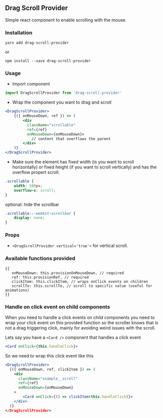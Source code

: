 ## Drag Scroll Provider

Simple react component to enable scrolling with the mouse.

### Installation

`yarn add drag-scroll-provider`

or

`npm install --save drag-scroll-provider`


### Usage

* Import component

```javascript
import DragScrollProvider from 'drag-scroll-provider'
```

* Wrap the component you want to drag and scroll

```jsx
<DragScrollProvider>
    {({ onMouseDown, ref }) => (
        <div
          className="scrollable"
          ref={ref}
          onMouseDown={onMouseDown}>
            // content that overflows the parent
        </div>
    )}
</DragScrollProvider>
```

* Make sure the element has fixed width (is you want to scroll horizontally) or fixed height (if you want to scroll vertically) and has the overflow propert scroll.

```css
.scrollable {
    width: 500px;
    overflow-x: scroll;   
}
```
optional: hide the scrollbar
```css 
.scrollable::-webkit-scrollbar {
    display: none;
} 

```

### Props

* ```<DragScrollProvider vertical='true'>``` for vertical scroll.

### Available functions provided

``` 
{{
   onMouseDown: this.provisionOnMouseDown, // required
   ref: this.provisionRef, // required
   clickItem: this.clickItem, // wraps onClick events on children
   scrollTo: this.scrollTo, // scroll to specific value (useful for animations)
}}
```

### Handle on click event on child components

When you need to handle a click events on child components you need to wrap your click event on this provided function so the scroller knows that is not a drag triggering click, mainly for avoiding weird issues with the scroll.

Lets say you have a `<Card />` component that handles a click event

```jsx
<Card onClick={this.handleClick}>
```
So we need to wrap this click event like this

```jsx
<DragScrollProvider>
  {({ onMouseDown, ref, clickItem }) => (
    <div
      className="example__scroll"
      ref={ref}
      onMouseDown={onMouseDown}
    >
        <Card onClick={() => clickItem(this.handleClick)}>
    </div>
  )}
</DragScrollProvider>
```



